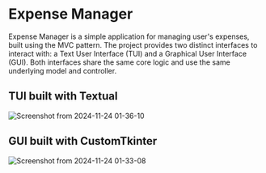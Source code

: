 # Expense Manager

Expense Manager is a simple application for managing user's expenses, built using the MVC pattern.
The project provides two distinct interfaces to interact with: a Text User Interface (TUI) and a Graphical User
Interface (GUI). Both interfaces share the same core logic and use the same underlying model and controller.

## TUI built with Textual

![Screenshot from 2024-11-24 01-36-10](https://github.com/user-attachments/assets/a270c60a-8fa2-47f7-9f3b-c6d6f1a37c35)

## GUI built with CustomTkinter

![Screenshot from 2024-11-24 01-33-08](https://github.com/user-attachments/assets/be44d088-ffbc-4e8b-b5a0-98677e08fb20)
